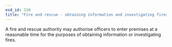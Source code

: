 ```yaml
---
esd_id: 310
title: "Fire and rescue - obtaining information and investigating fires"
---
```


A fire and rescue authority may authorise officers to enter premises at a reasonable time for the purposes of obtaining information or investigating fires.

